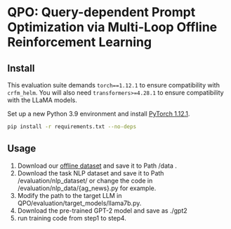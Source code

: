 # QPO: Query-dependent Prompt Optimization via Multi-Loop Offline Reinforcement Learning


## Install
This evaluation suite demands `torch==1.12.1` to ensure compatibility with `crfm_helm`. You will also need `transformers>=4.28.1` to ensure compatibility with the LLaMA models.

Set up a new Python 3.9 environment and install [PyTorch 1.12.1](https://pytorch.org/get-started/previous-versions/#v1121).
```bash
pip install -r requirements.txt --no-deps
```

## Usage

1. Download our [offline dataset](https://drive.google.com/drive/folders/1QkURo3dNUiyh2pIzrLKLSNDfKwyKrXXB?usp=sharing) and save it to Path /data .
2. Download the task NLP dataset and save it to Path /evaluation/nlp_dataset/ or change the code in /evaluation/nlp_data/{ag_news}.py for example.
3. Modify the path to the target LLM in QPO/evaluation/target_models/llama7b.py.
4. Download the pre-trained GPT-2 model and save as ./gpt2  
5. run training code from step1 to step4.

